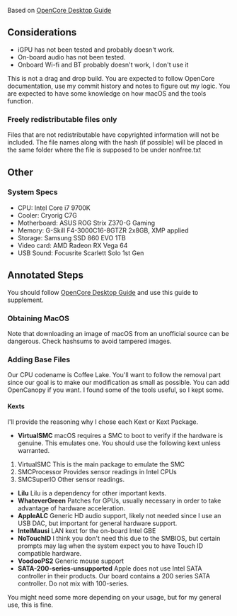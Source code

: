 Based on [OpenCore Desktop Guide](https://dortania.github.io/OpenCore-Desktop-Guide/)

## Considerations
* iGPU has not been tested and probably doesn't work.
* On-board audio has not been tested.
* Onboard Wi-fi and BT probably doesn't work, I don't use it

This is not a drag and drop build. You are expected to follow OpenCore documentation, use my commit history and notes to figure out my logic. You are expected to have some knowledge on how macOS and the tools function.

### Freely redistributable files only
Files that are not redistributable have copyrighted information will not be included. The file names along with the hash (if possible) will be placed in the same folder where the file is supposed to be under nonfree.txt

## Other

### System Specs
* CPU: Intel Core i7 9700K
* Cooler: Cryorig C7G
* Motherboard: ASUS ROG Strix Z370-G Gaming
* Memory: G-Skill F4-3000C16-8GTZR 2x8GB, XMP applied
* Storage: Samsung SSD 860 EVO 1TB
* Video card: AMD Radeon RX Vega 64
* USB Sound: Focusrite Scarlett Solo 1st Gen

## Annotated Steps
You should follow [OpenCore Desktop Guide](https://dortania.github.io/OpenCore-Desktop-Guide/) and use this guide to supplement.
### Obtaining MacOS
Note that downloading an image of macOS from an unofficial source can be dangerous. Check hashsums to avoid tampered images.
### Adding Base Files
Our CPU codename is Coffee Lake. You'll want to follow the removal part since our goal is to make our modification as small as possible. You can add OpenCanopy if you want. I found some of the tools useful, so I kept some.
#### Kexts
I'll provide the reasoning why I chose each Kext or Kext Package.
* **VirtualSMC**
macOS requires a SMC to boot to verify if the hardware is genuine. This emulates one. You should use the following kext unless warranted.
1. VirtualSMC
This is the main package to emulate the SMC
2. SMCProcessor
Provides sensor readings in Intel CPUs
3. SMCSuperIO
Other sensor readings.
* **Lilu**
Lilu is a dependency for other important kexts.
* **WhateverGreen**
Patches for GPUs, usually necessary in order to take advantage of hardware acceleration.
* **AppleALC**
Generic HD audio support, likely not needed since I use an USB DAC, but important for general hardware support.
* **IntelMausi**
LAN kext for the on-board Intel GBE
* **NoTouchID**
I think you don't need this due to the SMBIOS, but certain prompts may lag when the system expect you to have Touch ID compatible hardware.
* **VoodooPS2**
Generic mouse support
* **SATA-200-series-unsupported**
Apple does not use Intel SATA controller in their products. Our board contains a 200 series SATA controller. Do not mix with 100-series.

You might need some more depending on your usage, but for my general use, this is fine.




